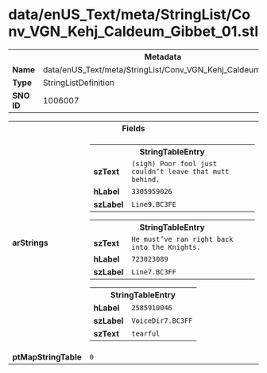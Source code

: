 <h1>data/enUS_Text/meta/StringList/Conv_VGN_Kehj_Caldeum_Gibbet_01.stl</h1><table><tr><th colspan="100%">Metadata</th></tr><tr><td><b>Name</b></td><td>data/enUS_Text/meta/StringList/Conv_VGN_Kehj_Caldeum_Gibbet_01.stl</td></tr><tr><td><b>Type</b></td><td>StringListDefinition</td></tr><tr><td><b>SNO ID</b></td><td>1006007</td></tr></table>

<table><tr><th colspan="100%">Fields</th></tr><tr><td><b>arStrings</b></td><td><table><tr><th colspan="100%">StringTableEntry</th></tr><tr><td><b>szText</b></td><td><code>(sigh) Poor fool just couldn’t leave that mutt behind.</code></td></tr><tr><td><b>hLabel</b></td><td><code>3305959026</code></td></tr><tr><td><b>szLabel</b></td><td><code>Line9.BC3FE</code></td></tr></table>


<table><tr><th colspan="100%">StringTableEntry</th></tr><tr><td><b>szText</b></td><td><code>He must’ve ran right back into the Knights.</code></td></tr><tr><td><b>hLabel</b></td><td><code>723023089</code></td></tr><tr><td><b>szLabel</b></td><td><code>Line7.BC3FF</code></td></tr></table>


<table><tr><th colspan="100%">StringTableEntry</th></tr><tr><td><b>hLabel</b></td><td><code>2585910046</code></td></tr><tr><td><b>szLabel</b></td><td><code>VoiceDir7.BC3FF</code></td></tr><tr><td><b>szText</b></td><td><code>tearful</code></td></tr></table>


</td></tr><tr><td><b>ptMapStringTable</b></td><td><code>0</code></td></tr></table>

